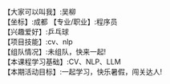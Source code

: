 【大家可以叫我】:吴柳      
【坐标】:成都
【专业/职业】:程序员  
【兴趣爱好】:乒乓球   
【项目技能】:cv、nlp    
【组队情况】:未组队，快来一起!   
【本课程学习基础】:CV、NLP、LLM    
【本期活动目标】:一起学习，快乐暑假，闯关达人!
